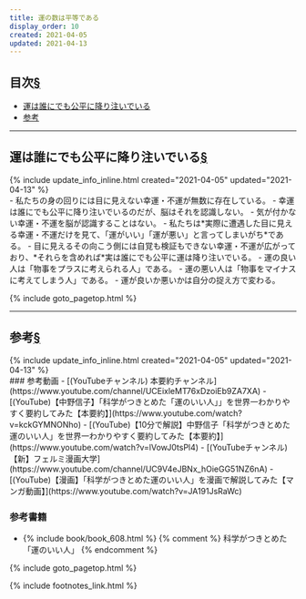 ```yaml
---
title: 運の数は平等である
display_order: 10
created: 2021-04-05
updated: 2021-04-13
---
```


## <a name="index">目次</a><a class="heading-anchor-permalink" href="#目次">§</a>

<ul id="index_ul">
<li><a href="#luck-is-fair-to-everyone">運は誰にでも公平に降り注いでいる</a></li>
<li><a href="#reference">参考</a></li>
</ul>

* * *
## <a name="luck-is-fair-to-everyone">運は誰にでも公平に降り注いでいる</a><a class="heading-anchor-permalink" href="#luck-is-fair-to-everyone">§</a>
<div class="chapter-updated">{% include update_info_inline.html created="2021-04-05" updated="2021-04-13" %}</div>
- 私たちの身の回りには目に見えない幸運・不運が無数に存在している。
- 幸運は誰にでも公平に降り注いでいるのだが、脳はそれを認識しない。
- 気が付かない幸運・不運を脳が認識することはない。
- 私たちは*実際に遭遇した目に見える幸運・不運だけを見て、「運がいい」「運が悪い」と言ってしまいがち*である。
- 目に見えるその向こう側には自覚も検証もできない幸運・不運が広がっており、*それらを含めれば*実は誰にでも公平に運は降り注いでいる。
- 運の良い人は「物事をプラスに考えられる人」である。
- 運の悪い人は「物事をマイナスに考えてしまう人」である。
- 運が良いか悪いかは自分の捉え方で変わる。

{% include goto_pagetop.html %}

* * *
## <a name="reference">参考</a><a class="heading-anchor-permalink" href="#reference">§</a>
<div class="chapter-updated">{% include update_info_inline.html created="2021-04-05" updated="2021-04-13" %}</div>
### 参考動画
- [(YouTubeチャンネル) 本要約チャンネル](https://www.youtube.com/channel/UCEixleMT76xDzoiEb9ZA7XA)
  - [(YouTube)【中野信子】「科学がつきとめた「運のいい人」」を世界一わかりやすく要約してみた【本要約】](https://www.youtube.com/watch?v=kckGYMNONho)
  - [(YouTube)【10分で解説】中野信子「科学がつきとめた運のいい人」を世界一わかりやすく要約してみた【本要約】](https://www.youtube.com/watch?v=lVowJ0tsPl4)
- [(YouTubeチャンネル) 【新】フェルミ漫画大学](https://www.youtube.com/channel/UC9V4eJBNx_hOieGG51NZ6nA)
  - [(YouTube)【漫画】「科学がつきとめた運のいい人」を漫画で解説してみた【マンガ動画】](https://www.youtube.com/watch?v=JA191JsRaWc)

### 参考書籍
- {% include book/book_608.html %} {% comment %} 科学がつきとめた「運のいい人」 {% endcomment %}

{% include goto_pagetop.html %}

{% include footnotes_link.html %}
